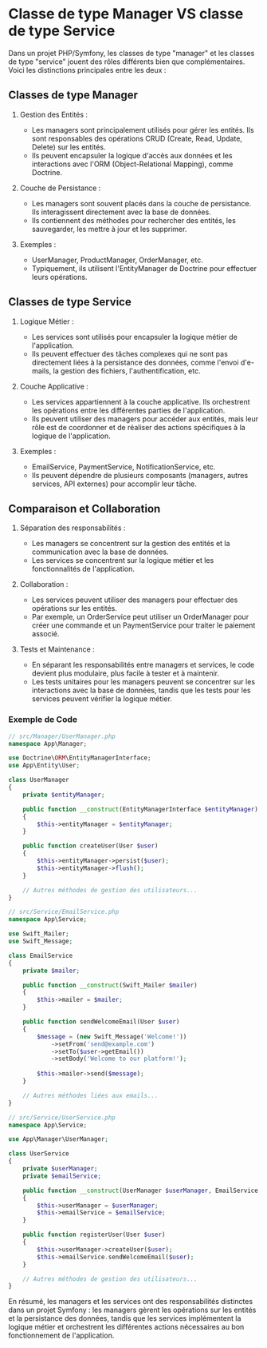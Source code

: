 # Classe de type Manager VS classe de type Service

Dans un projet PHP/Symfony, les classes de type "manager" et les classes de type "service" jouent des rôles différents bien que complémentaires. Voici les distinctions principales entre les deux :

## Classes de type Manager

1. Gestion des Entités :

    - Les managers sont principalement utilisés pour gérer les entités. Ils sont responsables des opérations CRUD (Create, Read, Update, Delete) sur les entités.
    - Ils peuvent encapsuler la logique d'accès aux données et les interactions avec l'ORM (Object-Relational Mapping), comme Doctrine.

2. Couche de Persistance :

    - Les managers sont souvent placés dans la couche de persistance. Ils interagissent directement avec la base de données.
    - Ils contiennent des méthodes pour rechercher des entités, les sauvegarder, les mettre à jour et les supprimer.

3. Exemples :

    - UserManager, ProductManager, OrderManager, etc.
    - Typiquement, ils utilisent l'EntityManager de Doctrine pour effectuer leurs opérations.

## Classes de type Service

1. Logique Métier :

    - Les services sont utilisés pour encapsuler la logique métier de l'application.
    - Ils peuvent effectuer des tâches complexes qui ne sont pas directement liées à la persistance des données, comme l'envoi d'e-mails, la gestion des fichiers, l'authentification, etc.

2. Couche Applicative :

    - Les services appartiennent à la couche applicative. Ils orchestrent les opérations entre les différentes parties de l'application.
    - Ils peuvent utiliser des managers pour accéder aux entités, mais leur rôle est de coordonner et de réaliser des actions spécifiques à la logique de l'application.

3. Exemples :

    - EmailService, PaymentService, NotificationService, etc.
    - Ils peuvent dépendre de plusieurs composants (managers, autres services, API externes) pour accomplir leur tâche.

## Comparaison et Collaboration

1. Séparation des responsabilités :

    - Les managers se concentrent sur la gestion des entités et la communication avec la base de données.
    - Les services se concentrent sur la logique métier et les fonctionnalités de l'application.

2. Collaboration :

    - Les services peuvent utiliser des managers pour effectuer des opérations sur les entités.
    - Par exemple, un OrderService peut utiliser un OrderManager pour créer une commande et un PaymentService pour traiter le paiement associé.

3. Tests et Maintenance :

    - En séparant les responsabilités entre managers et services, le code devient plus modulaire, plus facile à tester et à maintenir.
    - Les tests unitaires pour les managers peuvent se concentrer sur les interactions avec la base de données, tandis que les tests pour les services peuvent vérifier la logique métier.

### Exemple de Code

```php
// src/Manager/UserManager.php
namespace App\Manager;

use Doctrine\ORM\EntityManagerInterface;
use App\Entity\User;

class UserManager
{
    private $entityManager;

    public function __construct(EntityManagerInterface $entityManager)
    {
        $this->entityManager = $entityManager;
    }

    public function createUser(User $user)
    {
        $this->entityManager->persist($user);
        $this->entityManager->flush();
    }

    // Autres méthodes de gestion des utilisateurs...
}
```

```php
// src/Service/EmailService.php
namespace App\Service;

use Swift_Mailer;
use Swift_Message;

class EmailService
{
    private $mailer;

    public function __construct(Swift_Mailer $mailer)
    {
        $this->mailer = $mailer;
    }

    public function sendWelcomeEmail(User $user)
    {
        $message = (new Swift_Message('Welcome!'))
            ->setFrom('send@example.com')
            ->setTo($user->getEmail())
            ->setBody('Welcome to our platform!');
        
        $this->mailer->send($message);
    }

    // Autres méthodes liées aux emails...
}
```

```php
// src/Service/UserService.php
namespace App\Service;

use App\Manager\UserManager;

class UserService
{
    private $userManager;
    private $emailService;

    public function __construct(UserManager $userManager, EmailService $emailService)
    {
        $this->userManager = $userManager;
        $this->emailService = $emailService;
    }

    public function registerUser(User $user)
    {
        $this->userManager->createUser($user);
        $this->emailService.sendWelcomeEmail($user);
    }

    // Autres méthodes de gestion des utilisateurs...
}
```

En résumé, les managers et les services ont des responsabilités distinctes dans un projet Symfony : les managers gèrent les opérations sur les entités et la persistance des données, tandis que les services implémentent la logique métier et orchestrent les différentes actions nécessaires au bon fonctionnement de l'application.






